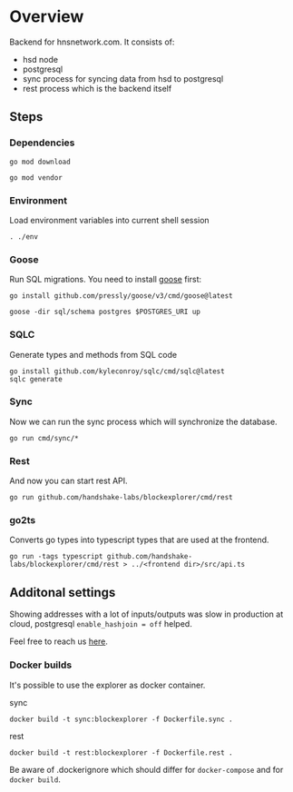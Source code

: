 # Overview 

Backend for hnsnetwork.com. It consists of:

- hsd node
- postgresql 
- sync process for syncing data from hsd to postgresql
- rest process which is the backend itself

## Steps

### Dependencies

`go mod download`

`go mod vendor`

### Environment

Load environment variables into current shell session

```
. ./env
```

### Goose
Run SQL migrations. You need to install [goose](https://github.com/pressly/goose) first:

```
go install github.com/pressly/goose/v3/cmd/goose@latest
```

```
goose -dir sql/schema postgres $POSTGRES_URI up
```
### SQLC
Generate types and methods from SQL code

```
go install github.com/kyleconroy/sqlc/cmd/sqlc@latest
sqlc generate
```
### Sync

Now we can run the sync process which will synchronize the database.

```
go run cmd/sync/*
```
### Rest

And now you can start rest API.

```
go run github.com/handshake-labs/blockexplorer/cmd/rest
```

### go2ts

Converts go types into typescript types that are used at the frontend.

`go run -tags typescript github.com/handshake-labs/blockexplorer/cmd/rest > ../<frontend dir>/src/api.ts`


## Additonal settings

Showing addresses with a lot of inputs/outputs was slow in production at cloud, postgresql `enable_hashjoin = off` helped.

Feel free to reach us [here](https://t.me/hnsnetwork).

### Docker builds

It's possible to use the explorer as docker container.

sync
```
docker build -t sync:blockexplorer -f Dockerfile.sync .
```

rest
```
docker build -t rest:blockexplorer -f Dockerfile.rest .
```

Be aware of .dockerignore which should differ for `docker-compose` and for `docker build`.
